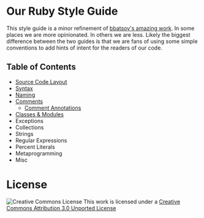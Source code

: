 # Our Ruby Style Guide

This style guide is a minor refinement of [bbatsov's amazing work](https://github.com/bbatsov/ruby-style-guide).  In some places we are more opinionated.  In others we are less.  Likely the biggest difference between the two guides is that we are fans of using some simple conventions to add hints of intent for the readers of our code.


## Table of Contents

* [Source Code Layout](source_code_layout.md)
* [Syntax](syntax.md)
* [Naming](naming.md)
* [Comments](comments.md)
   * [Comment Annotations](comment_annotations.md)
* [Classes & Modules](classes_and_modules.md)
* Exceptions
* Collections
* Strings
* Regular Expressions
* Percent Literals
* Metaprogramming
* Misc


# License

![Creative Commons License](http://i.creativecommons.org/l/by/3.0/88x31.png)
This work is licensed under a [Creative Commons Attribution 3.0 Unported License](http://creativecommons.org/licenses/by/3.0/deed.en_US)
